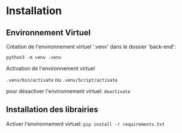 # Installation

## Environnement Virtuel
Création de l'environnement virtuel '.venv' dans le dossier 'back-end':

`python3 -m venv .venv`

Activation de l'environnement virtuel

`.venv/bin/activate`
ou
`.venv/Script/activate`

pour désactiver l'environnement virtuel:
`deactivate`


## Installation des librairies
Activer l'environnement virtuel:
`pip install -r requirements.txt`
